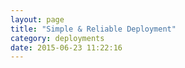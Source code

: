 ```yaml
---
layout: page
title: "Simple & Reliable Deployment"
category: deployments
date: 2015-06-23 11:22:16
---
```




